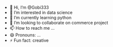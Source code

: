 - 👋 Hi, I’m @Gobi333
- 👀 I’m interested in data science 
- 🌱 I’m currently learning python
- 💞️ I’m looking to collaborate on commerce project 
- 📫 How to reach me ...
- 😄 Pronouns: ...
- ⚡ Fun fact: creative

<!---
Gobi333/Gobi333 is a ✨ special ✨ repository because its `README.md` (this file) appears on your GitHub profile.
You can click the Preview link to take a look at your changes.
--->
